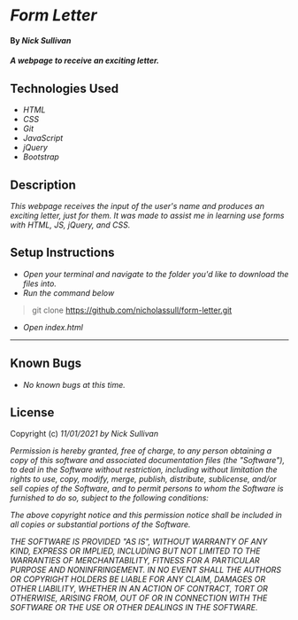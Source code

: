 # _Form Letter_

#### By _**Nick Sullivan**_

#### _A webpage to receive an exciting letter._

## Technologies Used

* _HTML_
* _CSS_
* _Git_
* _JavaScript_
* _jQuery_
* _Bootstrap_

## Description

_This webpage receives the input of the user's name and produces an exciting letter, just for them. It was made to assist me in learning use forms with HTML, JS, jQuery, and CSS._

## Setup Instructions

* _Open your terminal and navigate to the folder you'd like to download the files into._
* _Run the command below_
> git clone https://github.com/nicholassull/form-letter.git
* _Open index.html_
___


## Known Bugs

* _No known bugs at this time._

## License

Copyright (c) _11/01/2021_ _by Nick Sullivan_


_Permission is hereby granted, free of charge, to any person obtaining a copy of this software and associated documentation files (the "Software"), to deal in the Software without restriction, including without limitation the rights to use, copy, modify, merge, publish, distribute, sublicense, and/or sell copies of the Software, and to permit persons to whom the Software is furnished to do so, subject to the following conditions:_

_The above copyright notice and this permission notice shall be included in all copies or substantial portions of the Software._

_THE SOFTWARE IS PROVIDED "AS IS", WITHOUT WARRANTY OF ANY KIND, EXPRESS OR IMPLIED, INCLUDING BUT NOT LIMITED TO THE WARRANTIES OF MERCHANTABILITY, FITNESS FOR A PARTICULAR PURPOSE AND NONINFRINGEMENT. IN NO EVENT SHALL THE AUTHORS OR COPYRIGHT HOLDERS BE LIABLE FOR ANY CLAIM, DAMAGES OR OTHER LIABILITY, WHETHER IN AN ACTION OF CONTRACT, TORT OR OTHERWISE, ARISING FROM, OUT OF OR IN CONNECTION WITH THE SOFTWARE OR THE USE OR OTHER DEALINGS IN THE SOFTWARE._